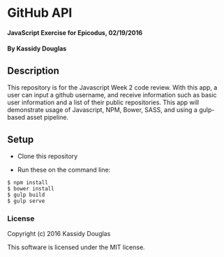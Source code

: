 # GitHub API

#### JavaScript Exercise for Epicodus, 02/19/2016

#### By Kassidy Douglas

## Description

This repository is for the Javascript Week 2 code review. With this app, a user can input a github username, and receive information such as basic user information and a list of their public repositories. This app will demonstrate usage of Javascript, NPM, Bower, SASS, and using a gulp-based asset pipeline.

## Setup

* Clone this repository

* Run these on the command line:
```
$ npm install
$ bower install
$ gulp build
$ gulp serve
```

### License

Copyright (c) 2016 Kassidy Douglas

This software is licensed under the MIT license.
